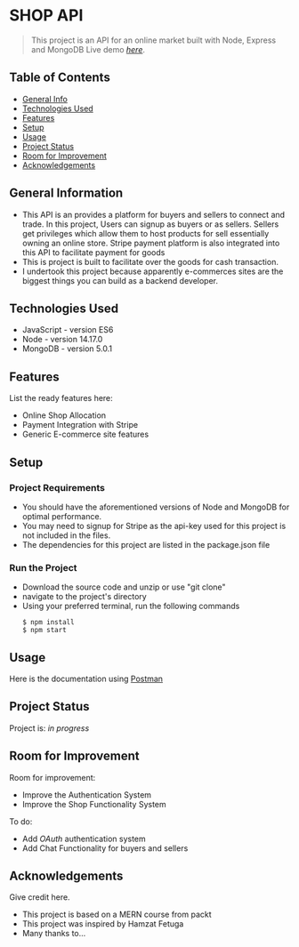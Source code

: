 # SHOP API
> This project is an API for an online market built with Node, Express and MongoDB
> Live demo [_here_](https://www.example.com). <!-- If you have the project hosted somewhere, include the link here. -->

## Table of Contents
* [General Info](#general-information)
* [Technologies Used](#technologies-used)
* [Features](#features)
* [Setup](#setup)
* [Usage](#usage)
* [Project Status](#project-status)
* [Room for Improvement](#room-for-improvement)
* [Acknowledgements](#acknowledgements)

## General Information
- This API is an provides a platform for buyers and sellers to connect and trade. In this project, Users can signup as buyers or as sellers. Sellers get privileges which allow them to host products for sell essentially owning an online store. Stripe payment platform is also integrated into this API to facilitate payment for goods
- This is project is built to facilitate over the goods for cash transaction.
- I undertook this project because apparently e-commerces sites are the biggest things you can build as a backend developer.


## Technologies Used
- JavaScript - version ES6
- Node - version 14.17.0
- MongoDB - version 5.0.1


## Features
List the ready features here:
- Online Shop Allocation
- Payment Integration with Stripe
- Generic E-commerce site features

## Setup
### Project Requirements
+ You should have the aforementioned versions of Node and MongoDB for optimal performance.
+ You may need to signup for Stripe as the api-key used for this project is not included in the files.
+ The dependencies for this project are listed in the package.json file

### Run the Project
+ Download the source code and unzip or use "git clone"
+ navigate to the project's directory
+ Using your preferred terminal, run the following commands
    ```
    $ npm install
    $ npm start
   ```
  

## Usage
Here is the documentation using [Postman]()

## Project Status
Project is: _in progress_

## Room for Improvement

Room for improvement:
- Improve the Authentication System
- Improve the Shop Functionality System

To do:
- Add *OAuth* authentication system
- Add Chat Functionality for buyers and sellers


## Acknowledgements
Give credit here.
- This project is based on a MERN course from packt
- This project was inspired by Hamzat Fetuga
- Many thanks to...
